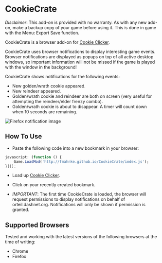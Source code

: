 CookieCrate
===========

*Disclaimer*: This add-on is provided with no warranty. As with any new add-on, make a backup copy
of your game before using it. This is done in game with the Menu: Export Save function.

CookieCrate is a browser add-on for [Cookie Clicker](http://orteil.dashnet.org/cookieclicker/).

CookieCrate uses browser notifications to display interesting game events. Browser notifications are
displayed as popups on top of all active desktop windows, so important information will not be
missed if the game is played with the window in the background!

CookieCrate shows notifications for the following events:

* New golden/wrath cookie appeared.
* New reindeer appeared.
* Golden/wrath cookie and reindeer are both on screen (very useful for attempting the reindeer/elder frenzy combo).
* Golden/wrath cookie is about to disappear. A timer will count down when 10 seconds are remaining.

![Firefox notification image](http://fmahnke.github.io/CookieCrate/images/firefox_wrath_cookie_entered.png)

How To Use
----------

* Paste the following code into a new bookmark in your browser:

```javascript
javascript: (function () {
    Game.LoadMod('http://fmahnke.github.io/CookieCrate/index.js');
}());
```

* Load up [Cookie Clicker](http://orteil.dashnet.org/cookieclicker/).
* Click on your recently created bookmark.

* *IMPORTANT*: The first time CookieCrate is loaded, the browser will request permissions to display
notifications on behalf of orteil.dashnet.org. Notifications will only be shown if permission is
granted.

Supported Browsers
------------------

Tested and working with the latest versions of the following browsers at the time of writing:

* Chrome
* Firefox

